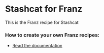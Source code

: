 # Stashcat for Franz
This is the Franz recipe for Stashcat

### How to create your own Franz recipes:
* [Read the documentation](https://github.com/meetfranz/plugins)
